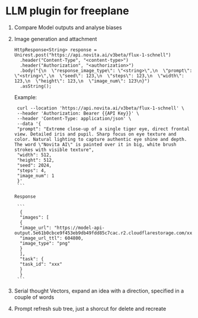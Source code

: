 # LLM plugin for freeplane

1. Compare Model outputs and analyse biases
2. Image generation and attachment
      ```
      HttpResponse<String> response = Unirest.post("https://api.novita.ai/v3beta/flux-1-schnell")
        .header("Content-Type", "<content-type>")
        .header("Authorization", "<authorization>")
        .body("{\n  \"response_image_type\": \"<string>\",\n  \"prompt\": \"<string>\",\n  \"seed\": 123,\n  \"steps\": 123,\n  \"width\": 123,\n  \"height\": 123,\n  \"image_num\": 123\n}")
        .asString();
      ```
      Example:

      ```
       curl --location 'https://api.novita.ai/v3beta/flux-1-schnell' \
       --header 'Authorization: Bearer {{API Key}}' \
       --header 'Content-Type: application/json' \
       --data '{
       "prompt": "Extreme close-up of a single tiger eye, direct frontal view. Detailed iris and pupil. Sharp focus on eye texture and color. Natural lighting to capture authentic eye shine and depth. The word \"Novita AI\" is painted over it in big, white brush strokes with visible texture",
       "width": 512,
       "height": 512,
       "seed": 2024,
       "steps": 4,
       "image_num": 1
       }'
       ```

      Response

       ```
        {
        "images": [
        {
        "image_url": "https://model-api-output.5e61b0cbce9f453eb9db49fdd85c7cac.r2.cloudflarestorage.com/xxx",
        "image_url_ttl": 604800,
        "image_type": "png"
        }
        ],
        "task": {
        "task_id": "xxx"
        }
        }
       ```

4. Serial thought Vectors, expand an idea with a direction, specified in a couple of words
5. Prompt refresh sub tree, just a shorcut for delete and recreate 
